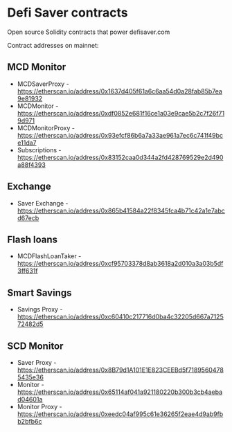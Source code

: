 # Defi Saver contracts

Open source Solidity contracts that power defisaver.com

Contract addresses on mainnet:

## MCD Monitor
 - MCDSaverProxy - https://etherscan.io/address/0x1637d405f61a6c6aa54d0a28fab85b7ea9e81932
 - MCDMonitor - https://etherscan.io/address/0xdf0852e681f16ce1a03e9cae5b2c7f26f719d971
 - MCDMonitorProxy - https://etherscan.io/address/0x93efcf86b6a7a33ae961a7ec6c741f49bce11da7
 - Subscriptions - https://etherscan.io/address/0x83152caa0d344a2fd428769529e2d490a88f4393

## Exchange
 - Saver Exchange - https://etherscan.io/address/0x865b41584a22f8345fca4b71c42a1e7abcd67ecb
 
## Flash loans
 - MCDFlashLoanTaker - https://etherscan.io/address/0xcf95703378d8ab3618a2d010a3a03b5df3ff631f

## Smart Savings
 - Savings Proxy - https://etherscan.io/address/0xc60410c217716d0ba4c32205d667a712572482d5

## SCD Monitor
 - Saver Proxy - https://etherscan.io/address/0x8B79d1A101E1E823CEEBd5f71895604785435e36
 - Monitor - https://etherscan.io/address/0x65114af041a921180220b300b3cb4aebad04601a
 - Monitor Proxy - https://etherscan.io/address/0xeedc04af995c61e36265f2eae4d9ab9fbb2bfb6c
